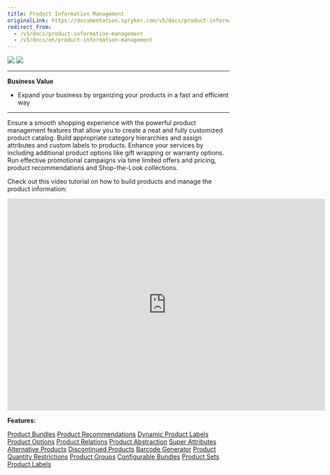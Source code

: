 ```yaml
---
title: Product Information Management
originalLink: https://documentation.spryker.com/v5/docs/product-information-management
redirect_from:
  - /v5/docs/product-information-management
  - /v5/docs/en/product-information-management
---
```


<div class='feature-text'>
    <div class='feature-images'>
    <img class="light-mode" src="https://spryker.s3.eu-central-1.amazonaws.com/docs/Document+360/Capabilities+icons/light/Product+Management.svg"/>
    <img class="dark-mode" src="https://spryker.s3.eu-central-1.amazonaws.com/docs/Document+360/Capabilities+icons/dark/Product+Management.svg"/>
    </div>
    <div class="feature-text-wrap">

***
**Business Value**
* Expand your business by organizing your products in a fast and efficient way
***

Ensure a smooth shopping experience with the powerful product management features that allow you to create a neat and fully customized product catalog. Build appropriate category hierarchies and assign attributes and custom labels to products. Enhance your services by including additional product options like gift wrapping or warranty options. Run effective promotional campaigns via time limited offers and pricing, product recommendations and Shop-the-Look collections.
         </div>
</div>

Check out this video tutorial on how to build products and manage the product information: 

<iframe src="https://spryker.wistia.com/medias/5but6m8r57" title="Product Information Management" allowtransparency="true" frameborder="0" scrolling="no" class="wistia_embed" name="wistia_embed" allowfullscreen="0" mozallowfullscreen="0" webkitallowfullscreen="0" oallowfullscreen="0" msallowfullscreen="0" width="720" height="480"></iframe>

**Features:**
<div>
<a class="feature-link" href="https://documentation.spryker.com/docs/en/product-bundle">Product Bundles</a>
<a class="feature-link" href="https://documentation.spryker.com/docs/en/product-recommendations">Product Recommendations</a>
<a class="feature-link" href="https://documentation.spryker.com/docs/en/dynamic-product-labels">Dynamic Product Labels</a>
<a class="feature-link" href="https://documentation.spryker.com/docs/en/product-options-2">Product Options</a>
<a class="feature-link" href="https://documentation.spryker.com/docs/en/product-relations">Product Relations</a>
<a class="feature-link" href="https://documentation.spryker.com/docs/en/product-abstraction">Product Abstraction</a>
<a class="feature-link" href="https://documentation.spryker.com/docs/en/super-attributes">Super Attributes</a>
<a class="feature-link" href="https://documentation.spryker.com/docs/en/alternative-products">Alternative Products</a>
<a class="feature-link" href="https://documentation.spryker.com/docs/en/discontinued-products">Discontinued Products</a>
<a class="feature-link" href="https://documentation.spryker.com/docs/en/barcode-generator">Barcode Generator</a>
<a class="feature-link" href="https://documentation.spryker.com/docs/en/product-quantity-restrictions">Product Quantity Restrictions</a>
<a class="feature-link" href="https://documentation.spryker.com/docs/en/product-group">Product Groups</a>
<a class="feature-link" href="https://documentation.spryker.com/docs/en/configurable-bundle">Configurable Bundles</a>
<a class="feature-link" href="https://documentation.spryker.com/docs/en/product-set">Product Sets</a>
<a class="feature-link" href="https://documentation.spryker.com/docs/en/product-label">Product Labels</a>
